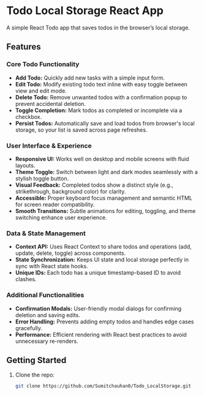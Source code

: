 # Todo Local Storage React App

A simple React Todo app that saves todos in the browser’s local storage.

## Features

### Core Todo Functionality
- **Add Todo:** Quickly add new tasks with a simple input form.
- **Edit Todo:** Modify existing todo text inline with easy toggle between view and edit mode.
- **Delete Todo:** Remove unwanted todos with a confirmation popup to prevent accidental deletion.
- **Toggle Completion:** Mark todos as completed or incomplete via a checkbox.
- **Persist Todos:** Automatically save and load todos from browser's local storage, so your list is saved across page refreshes.

### User Interface & Experience
- **Responsive UI:** Works well on desktop and mobile screens with fluid layouts.
- **Theme Toggle:** Switch between light and dark modes seamlessly with a stylish toggle button.
- **Visual Feedback:** Completed todos show a distinct style (e.g., strikethrough, background color) for clarity.
- **Accessible:** Proper keyboard focus management and semantic HTML for screen reader compatibility.
- **Smooth Transitions:** Subtle animations for editing, toggling, and theme switching enhance user experience.

### Data & State Management
- **Context API:** Uses React Context to share todos and operations (add, update, delete, toggle) across components.
- **State Synchronization:** Keeps UI state and local storage perfectly in sync with React state hooks.
- **Unique IDs:** Each todo has a unique timestamp-based ID to avoid clashes.

### Additional Functionalities
- **Confirmation Modals:** User-friendly modal dialogs for confirming deletion and saving edits.
- **Error Handling:** Prevents adding empty todos and handles edge cases gracefully.
- **Performance:** Efficient rendering with React best practices to avoid unnecessary re-renders.

## Getting Started

1. Clone the repo:
   ```bash
   git clone https://github.com/Sumitchauhan0/Todo_LocalStorage.git
